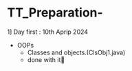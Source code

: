 # TT_Preparation-
1] Day first : 10th Aprip 2024

* OOPs
  - Classes and objects.(ClsObj1.java)
  - done with it🙂

